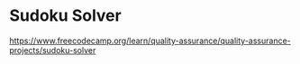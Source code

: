 # Sudoku Solver

https://www.freecodecamp.org/learn/quality-assurance/quality-assurance-projects/sudoku-solver
